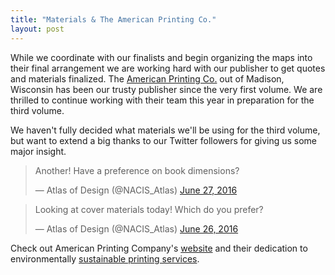 ```yaml
---
title: "Materials & The American Printing Co."
layout: post
---
```


While we coordinate with our finalists and begin organizing the maps into their final arrangement we are working hard with our publisher to get quotes and materials finalized. The [American Printing Co.](http://www.americanprintingco.com/) out of Madison, Wisconsin has been our trusty publisher since the very first volume. We are thrilled to continue working with their team this year in preparation for the third volume.

We haven't fully decided what materials we'll be using for the third volume, but want to extend a big thanks to our Twitter followers for giving us some major insight.

<blockquote class="twitter-tweet" data-lang="en"><p lang="en" dir="ltr">Another! Have a preference on book dimensions?</p>&mdash; Atlas of Design (@NACIS_Atlas) <a href="https://twitter.com/NACIS_Atlas/status/747442738639994880">June 27, 2016</a></blockquote>
<script async src="//platform.twitter.com/widgets.js" charset="utf-8"></script>

<blockquote class="twitter-tweet" data-lang="en"><p lang="en" dir="ltr">Looking at cover materials today! Which do you prefer?</p>&mdash; Atlas of Design (@NACIS_Atlas) <a href="https://twitter.com/NACIS_Atlas/status/747217269642584064">June 26, 2016</a></blockquote>
<script async src="//platform.twitter.com/widgets.js" charset="utf-8"></script>

Check out American Printing Company's [website](http://www.americanprintingco.com/) and their dedication to environmentally [sustainable printing services](http://www.americanprintingco.com/index.php/responsibility/environmental-efforts).